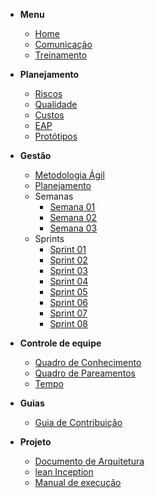 - **Menu**

  - [Home](pages/home)
  - [Comunicação](pages/comunication)
  - [Treinamento](pages/trainning)

- **Planejamento**

  - [Riscos](pages/planning/risks)
  - [Qualidade](pages/planning/quality)
  - [Custos](pages/planning/costs)
  - [EAP](pages/eap)
  - [Protótipos](pages/prototypes)

- **Gestão**
  - [Metodologia Ágil](pages/documentation/agile_methodology)
  - [Planejamento](pages/planning)
  - Semanas
    - [Semana 01](pages/semanas/semana01.md)
    - [Semana 02](pages/semanas/semana02.md)
    - [Semana 03](pages/semanas/semana03.md)
  - Sprints
    - [Sprint 01](pages/sprints/sprint01.md)
    - [Sprint 02](pages/sprints/sprint02.md)
    - [Sprint 03](pages/sprints/sprint03.md)
    - [Sprint 04](pages/sprints/sprint04.md)
    - [Sprint 05](pages/sprints/sprint05.md)
    - [Sprint 06](pages/sprints/sprint06.md)
    - [Sprint 07](pages/sprints/sprint07.md)
    - [Sprint 08](pages/sprints/sprint08.md)

- **Controle de equipe**

  - [Quadro de Conhecimento](pages/team_control/knowledge_table)
  - [Quadro de Pareamentos](pages/team_control/pair_programming)
  - [Tempo](pages/team_control/time)

- **Guias**

  - [Guia de Contribuição](pages/contributing/contributing)

- **Projeto**

  - [Documento de Arquitetura](pages/documentation/architecture)
  - [lean Inception](pages/documentation/leaninception)
  - [Manual de execução](pages/documentation/manual)

